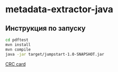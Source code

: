 # metadata-extractor-java
## Инструкция по запуску
```bash
cd pdftest
mvn install
mvn compile
java -jar target/jumpstart-1.0-SNAPSHOT.jar
```

[CRC card](CRC-cards.md)
